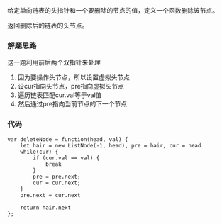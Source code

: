 给定单向链表的头指针和一个要删除的节点的值，定义一个函数删除该节点。

返回删除后的链表的头节点。

### 解题思路
这一题利用前后两个双指针来处理
1. 因为要操作头节点，所以设置虚拟头节点
2. 设cur指向头节点，pre指向虚拟头节点
3. 遍历链表匹配cur.val等于val值
4. 然后通过pre指向当前节点的下一个节点

### 代码
```
var deleteNode = function(head, val) {
    let hair = new ListNode(-1, head), pre = hair, cur = head
    while(cur) {
        if (cur.val == val) {
            break
        }
        pre = pre.next;
        cur = cur.next;
    }
    pre.next = cur.next

    return hair.next
};
```